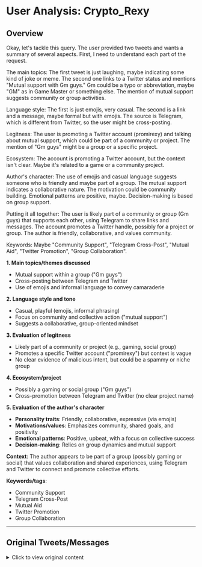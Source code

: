 # User Analysis: Crypto_Rexy

## Overview

<think>
Okay, let's tackle this query. The user provided two tweets and wants a summary of several aspects. First, I need to understand each part of the request.

The main topics: The first tweet is just laughing, maybe indicating some kind of joke or meme. The second one links to a Twitter status and mentions "Mutual support with Gm guys." Gm could be a typo or abbreviation, maybe "GM" as in Game Master or something else. The mention of mutual support suggests community or group activities.

Language style: The first is just emojis, very casual. The second is a link and a message, maybe formal but with emojis. The source is Telegram, which is different from Twitter, so the user might be cross-posting.

Legitness: The user is promoting a Twitter account (promirexy) and talking about mutual support, which could be part of a community or project. The mention of "Gm guys" might be a group or a specific project.

Ecosystem: The account is promoting a Twitter account, but the context isn't clear. Maybe it's related to a game or a community project.

Author's character: The use of emojis and casual language suggests someone who is friendly and maybe part of a group. The mutual support indicates a collaborative nature. The motivation could be community building. Emotional patterns are positive, maybe. Decision-making is based on group support.

Putting it all together: The user is likely part of a community or group (Gm guys) that supports each other, using Telegram to share links and messages. The account promotes a Twitter handle, possibly for a project or group. The author is friendly, collaborative, and values community.

Keywords: Maybe "Community Support", "Telegram Cross-Post", "Mutual Aid", "Twitter Promotion", "Group Collaboration".
</think>

**1. Main topics/themes discussed**  
- Mutual support within a group ("Gm guys")  
- Cross-posting between Telegram and Twitter  
- Use of emojis and informal language to convey camaraderie  

**2. Language style and tone**  
- Casual, playful (emojis, informal phrasing)  
- Focus on community and collective action ("mutual support")  
- Suggests a collaborative, group-oriented mindset  

**3. Evaluation of legitness**  
- Likely part of a community or project (e.g., gaming, social group)  
- Promotes a specific Twitter account ("promirexy") but context is vague  
- No clear evidence of malicious intent, but could be a spammy or niche group  

**4. Ecosystem/project**  
- Possibly a gaming or social group ("Gm guys")  
- Cross-promotion between Telegram and Twitter (no clear project name)  

**5. Evaluation of the author's character**  
- **Personality traits**: Friendly, collaborative, expressive (via emojis)  
- **Motivations/values**: Emphasizes community, shared goals, and positivity  
- **Emotional patterns**: Positive, upbeat, with a focus on collective success  
- **Decision-making**: Relies on group dynamics and mutual support  

**Context**: The author appears to be part of a group (possibly gaming or social) that values collaboration and shared experiences, using Telegram and Twitter to connect and promote collective efforts.  

**Keywords/tags**:  
- Community Support  
- Telegram Cross-Post  
- Mutual Aid  
- Twitter Promotion  
- Group Collaboration
---
## Original Tweets/Messages

<details>
<summary>Click to view original content</summary>

| Type | Content |
|------|---------|
| messages | 😂😂😂 |
| messages | https://x.com/promirexy/status/1932295360610750665


Mutual support with Gm guys 🫶🙌 |

</details>
